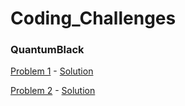 # Coding_Challenges

### QuantumBlack

[Problem 1](https://github.com/jayshah19949596/CodingInterviews/tree/master/QuantumBlack%20Machine%20Learning%20Software%20Engineer%202019) - [Solution](https://repl.it/repls/DarkseagreenIncredibleCad)

[Problem 2](https://github.com/jayshah19949596/CodingInterviews/tree/master/QuantumBlack%20Machine%20Learning%20Software%20Engineer%202019) - [Solution](https://repl.it/repls/HotComposedCoordinate)

